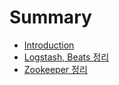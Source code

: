 # Summary

* [Introduction](README.md)
* [Logstash, Beats 정리](logstash,_beats_c815_b9ac.md)
* [Zookeeper 정리](zookeeper_c815_b9ac.md)

